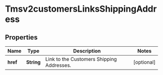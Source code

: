 
# Tmsv2customersLinksShippingAddress

## Properties
Name | Type | Description | Notes
------------ | ------------- | ------------- | -------------
**href** | **String** | Link to the Customers Shipping Addresses.  |  [optional]



